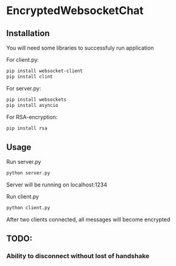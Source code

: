 # EncryptedWebsocketChat

## Installation
You will need some libraries to successfuly run application

For client.py:
```bash
pip install websocket-client
pip install clint
```
For server.py:
```bash
pip install websockets
pip install asyncio
```
For RSA-encryption:
```bash
pip install rsa
```

## Usage

Run server.py

```bash
python server.py
```
Server will be running on localhost:1234

Run client.py

```bash
python client.py
```

After two clients connected, all messages will become encrypted

## TODO:

### Ability to disconnect without lost of handshake
